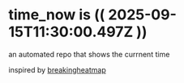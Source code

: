 # time_now is (( 2025-09-15T11:30:00.497Z ))

an automated repo that shows the currnent time

inspired by [breakingheatmap](https://github.com/breakingheatmap/breakingheatmap)